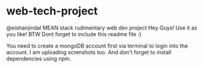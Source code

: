 # web-tech-project
@eishanjindal
MEAN stack rudimentary web dev project
Hey Guys! Use it as you like! BTW Dont forget to include this readme file :)

You need to create a mongoDB account first via terminal to login into the account.
I am uploading screnshots too.
And don't forget to install dependencies using npm.
